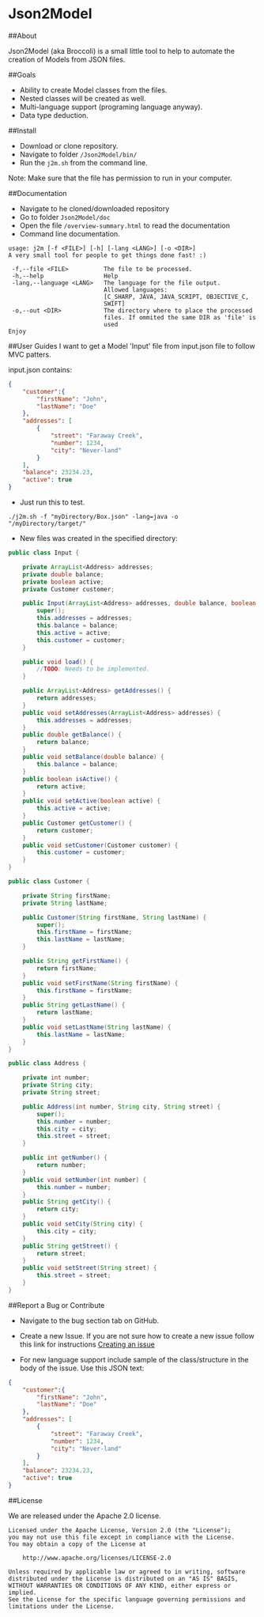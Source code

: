 # Json2Model

##About

Json2Model (aka Broccoli) is a small little tool to help to automate the creation of Models from JSON files.

##Goals
- Ability to create Model classes from the files.
- Nested classes will be created as well.
- Multi-language support (programing language anyway).
- Data type deduction.

##Install
- Download or clone repository.
- Navigate to folder ````/Json2Model/bin/````
- Run the ````j2m.sh```` from the command line.

Note: Make sure that the file has permission to run in your computer.

##Documentation 
- Navigate to he cloned/downloaded repository
- Go to folder ````Json2Model/doc````
- Open the file ````/overview-summary.html```` to read the documentation
- Command line documentation.
````
usage: j2m [-f <FILE>] [-h] [-lang <LANG>] [-o <DIR>]
A very small tool for people to get things done fast! :)

 -f,--file <FILE>          The file to be processed.
 -h,--help                 Help
 -lang,--language <LANG>   The language for the file output.
                           Allowed languages:
                           [C_SHARP, JAVA, JAVA_SCRIPT, OBJECTIVE_C,
                           SWIFT]
 -o,--out <DIR>            The directory where to place the processed
                           files. If ommited the same DIR as 'file' is
                           used
Enjoy
````


##User Guides
I want to get a Model 'Input' file from input.json file to follow MVC patters.

input.json contains:
````json
{
	"customer":{
		"firstName": "John",
		"lastName": "Doe"
	},
	"addresses": [
		{
			"street": "Faraway Creek",
			"number": 1234,
			"city":	"Never-land"
		}
	],
	"balance": 23234.23,
	"active": true
}
````

- Just run this to test.
````
./j2m.sh -f "myDirectory/Box.json" -lang=java -o "/myDirectory/target/"
````

- New files was created in the specified directory:

````java
public class Input {

	private ArrayList<Address> addresses;
	private double balance;
	private boolean active;
	private Customer customer;

	public Input(ArrayList<Address> addresses, double balance, boolean active, Customer customer) {
		super();
		this.addresses = addresses;
		this.balance = balance;
		this.active = active;
		this.customer = customer;
	}

	public void load() {
		//TODO: Needs to be implemented.
	}

	public ArrayList<Address> getAddresses() {
		return addresses;
	}
	public void setAddresses(ArrayList<Address> addresses) {
		this.addresses = addresses;
	}
	public double getBalance() {
		return balance;
	}
	public void setBalance(double balance) {
		this.balance = balance;
	}
	public boolean isActive() {
		return active;
	}
	public void setActive(boolean active) {
		this.active = active;
	}
	public Customer getCustomer() {
		return customer;
	}
	public void setCustomer(Customer customer) {
		this.customer = customer;
	}
}

public class Customer {

	private String firstName;
	private String lastName;

	public Customer(String firstName, String lastName) {
		super();
		this.firstName = firstName;
		this.lastName = lastName;
	}

	public String getFirstName() {
		return firstName;
	}
	public void setFirstName(String firstName) {
		this.firstName = firstName;
	}
	public String getLastName() {
		return lastName;
	}
	public void setLastName(String lastName) {
		this.lastName = lastName;
	}
}

public class Address {

	private int number;
	private String city;
	private String street;

	public Address(int number, String city, String street) {
		super();
		this.number = number;
		this.city = city;
		this.street = street;
	}

	public int getNumber() {
		return number;
	}
	public void setNumber(int number) {
		this.number = number;
	}
	public String getCity() {
		return city;
	}
	public void setCity(String city) {
		this.city = city;
	}
	public String getStreet() {
		return street;
	}
	public void setStreet(String street) {
		this.street = street;
	}
}
````

##Report a Bug or Contribute

- Navigate to the bug section tab on GitHub.
- Create a new Issue. If you are not sure how to create a new issue follow this link for instructions [Creating an issue](https://help.github.com/articles/creating-an-issue/)

- For new language support include sample of the class/structure in the body of the issue. Use this JSON text:

````json
{
	"customer":{
		"firstName": "John",
		"lastName": "Doe"
	},
	"addresses": [
		{
			"street": "Faraway Creek",
			"number": 1234,
			"city":	"Never-land"
		}
	],
	"balance": 23234.23,
	"active": true
}
````

##License

We are released under the Apache 2.0 license.

````
Licensed under the Apache License, Version 2.0 (the "License");
you may not use this file except in compliance with the License.
You may obtain a copy of the License at

    http://www.apache.org/licenses/LICENSE-2.0

Unless required by applicable law or agreed to in writing, software
distributed under the License is distributed on an "AS IS" BASIS,
WITHOUT WARRANTIES OR CONDITIONS OF ANY KIND, either express or implied.
See the License for the specific language governing permissions and
limitations under the License.
````
